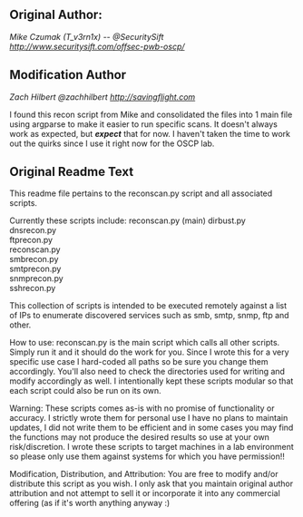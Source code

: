 ## Original Author:
*Mike Czumak (T_v3rn1x) -- @SecuritySift*
*http://www.securitysift.com/offsec-pwb-oscp/*


## Modification Author
*Zach Hilbert @zachhilbert*
*http://savingflight.com*

I found this recon script from Mike and consolidated the files into 1 main file using argparse to make it easier to run specific scans.  It doesn't always work as expected, but ***expect*** that for now.  I haven't taken the time to work out the quirks since I use it right now for the OSCP lab.

## Original Readme Text

This readme file pertains to the reconscan.py script and all associated scripts. 

Currently these scripts include: 
reconscan.py (main)
dirbust.py  
dnsrecon.py  
ftprecon.py  
reconscan.py  
smbrecon.py  
smtprecon.py  
snmprecon.py  
sshrecon.py

This collection of scripts is intended to be executed remotely against a list of IPs to enumerate discovered 
services such as smb, smtp, snmp, ftp and other.

How to use:
reconscan.py is the main script which calls all other scripts. Simply run it and it should do the work for you.
Since I wrote this for a very specific use case I hard-coded all paths so be sure you change them accordingly.
You'll also need to check the directories used for writing and modify accordingly as well. I intentionally kept 
these scripts modular so that each script could also be run on its own.

Warning:
These scripts comes as-is with no promise of functionality or accuracy.  I strictly wrote them for personal use
I have no plans to maintain updates, I did not write them to be efficient and in some cases you may find the 
functions may not produce the desired results so use at your own risk/discretion. I wrote these scripts to 
target machines in a lab environment so please only use them against systems for which you have permission!!  

Modification, Distribution, and Attribution:
You are free to modify and/or distribute this script as you wish.  I only ask that you maintain original
author attribution and not attempt to sell it or incorporate it into any commercial offering (as if it's 
worth anything anyway :)

